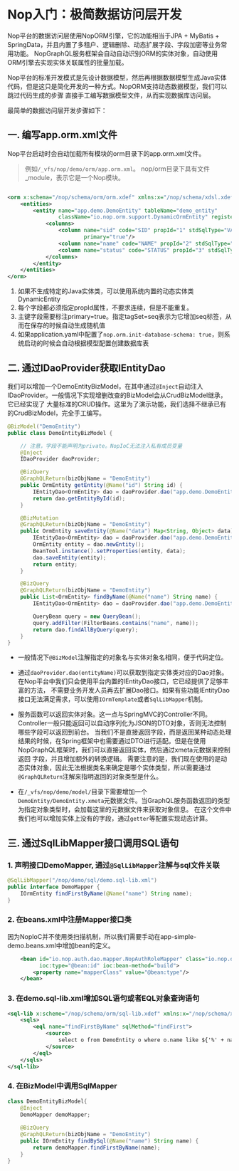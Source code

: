 # Nop入门：极简数据访问层开发

Nop平台的数据访问层使用NopORM引擎，它的功能相当于JPA + MyBatis + SpringData，并且内置了多租户、逻辑删除、动态扩展字段、字段加密等业务常用功能。
NopGraphQL服务框架会自动自动识别ORM的实体对象，自动使用ORM引擎去实现实体关联属性的批量加载。

Nop平台的标准开发模式是先设计数据模型，然后再根据数据模型生成Java实体代码，但是这只是简化开发的一种方式。NopORM支持动态数据模型，我们可以跳过代码生成的步骤
直接手工编写数据模型文件，从而实现数据库访问层。

最简单的数据访问层开发步骤如下：

## 一. 编写app.orm.xml文件

Nop平台启动时会自动加载所有模块的orm目录下的app.orm.xml文件。

> 例如`/_vfs/nop/demo/orm/app.orm.xml`。 nop/orm目录下具有文件_module，表示它是一个Nop模块。

````xml

<orm x:schema="/nop/schema/orm/orm.xdef" xmlns:x="/nop/schema/xdsl.xdef">
    <entities>
        <entity name="app.demo.DemoEntity" tableName="demo_entity"
                className="io.nop.orm.support.DynamicOrmEntity" registerShortName="true">
            <columns>
                <column name="sid" code="SID" propId="1" stdSqlType="VARCHAR" precision="32" tagSet="seq" mandatory="true"
                        primary="true"/>
                <column name="name" code="NAME" propId="2" stdSqlType="VARCHAR" precision="100" mandatory="true"/>
                <column name="status" code="STATUS" propId="3" stdSqlType="INTEGER"/>
            </columns>
        </entity>
    </entities>
</orm>
````

1. 如果不生成特定的Java实体类，可以使用系统内置的动态实体类DynamicEntity
2. 每个字段都必须指定propId属性，不要求连续，但是不能重复。
3. 主键字段需要标注primary=true。指定tagSet=seq表示为它增加seq标签，从而在保存的时候自动生成随机值
4. 如果application.yaml中配置了`nop.orm.init-database-schema: true`，则系统启动的时候会自动根据模型配置创建数据库表

## 二. 通过IDaoProvider获取IEntityDao

我们可以增加一个DemoEntityBizModel，在其中通过`@Inject`自动注入IDaoProvider。一般情况下实现增删改查的BizModel会从CrudBizModel继承，它已经实现了
大量标准的CRUD操作。这里为了演示功能，我们选择不继承已有的CrudBizModel，完全手工编写。

````java
@BizModel("DemoEntity")
public class DemoEntityBizModel {

    // 注意，字段不能声明为private。NopIoC无法注入私有成员变量
    @Inject
    IDaoProvider daoProvider;

    @BizQuery
    @GraphQLReturn(bizObjName = "DemoEntity")
    public OrmEntity getEntity(@Name("id") String id) {
        IEntityDao<OrmEntity> dao = daoProvider.dao("app.demo.DemoEntity");
        return dao.getEntityById(id);
    }

    @BizMutation
    @GraphQLReturn(bizObjName = "DemoEntity")
    public OrmEntity saveEntity(@Name("data") Map<String, Object> data) {
        IEntityDao<OrmEntity> dao = daoProvider.dao("app.demo.DemoEntity");
        OrmEntity entity = dao.newEntity();
        BeanTool.instance().setProperties(entity, data);
        dao.saveEntity(entity);
        return entity;
    }

    @BizQuery
    @GraphQLReturn(bizObjName = "DemoEntity")
    public List<OrmEntity> findByName(@Name("name") String name) {
        IEntityDao<OrmEntity> dao = daoProvider.dao("app.demo.DemoEntity");

        QueryBean query = new QueryBean();
        query.addFilter(FilterBeans.contains("name", name));
        return dao.findAllByQuery(query);
    }
}
````

* 一般情况下`@BizModel`注解指定的对象名与实体对象名相同，便于代码定位。

* 通过`daoProvider.dao(entityName)`可以获取到指定实体类对应的Dao对象。在Nop平台中我们只会使用平台内置的IEntityDao接口，它已经提供了足够丰富的方法，
不需要业务开发人员再去扩展Dao接口。如果有些功能IEntityDao接口无法满足需求，可以使用`IOrmTemplate`或者`SqlLibMapper`机制。

* 服务函数可以返回实体对象。这一点与SpringMVC的Controller不同。Controller一般只能返回可以自动序列化为JSON的DTO对象，否则无法控制哪些字段可以返回到前台。
当我们不是直接返回字段，而是返回某种动态处理结果的时候，在Spring框架中也需要通过DTO进行适配。但是在使用NopGraphQL框架时，我们可以直接返回实体，然后通过xmeta元数据来控制返回
字段，并且增加额外的转换逻辑。
需要注意的是，我们现在使用的是动态实体对象，因此无法根据类名来确定是哪个实体类型，所以需要通过`@GraphQLReturn`注解来指明返回的对象类型是什么。
* 在`/_vfs/nop/demo/model/`目录下需要增加一个`DemoEntity/DemoEntity.xmeta`元数据文件。当GraphQL服务函数返回的类型为指定对象类型时，会加载这里的元数据文件来获取对象信息。
在这个文件中我们也可以增加实体上没有的字段，通过`getter`等配置实现动态计算。

## 三. 通过SqlLibMapper接口调用SQL语句

### 1. 声明接口DemoMapper, 通过`@SqlLibMapper`注解与sql文件关联

````java
@SqlLibMapper("/nop/demo/sql/demo.sql-lib.xml")
public interface DemoMapper {
    IOrmEntity findFirstByName(@Name("name") String name);
}
````

### 2. 在beans.xml中注册Mapper接口类
因为NopIoC并不使用类扫描机制，所以我们需要手动在app-simple-demo.beans.xml中增加bean的定义。

````xml
    <bean id="io.nop.auth.dao.mapper.NopAuthRoleMapper" class="io.nop.orm.sql_lib.proxy.SqlLibProxyFactoryBean"
          ioc:type="@bean:id" ioc:bean-method="build">
        <property name="mapperClass" value="@bean:type"/>
    </bean>
````

### 3. 在demo.sql-lib.xml增加SQL语句或者EQL对象查询语句

````xml
<sql-lib x:scheme="/nop/schema/orm/sql-lib.xdef" xmlns:x="/nop/schema/xdsl.xdef">
    <sqls>
        <eql name="findFirstByName" sqlMethod="findFirst">
            <source>
                select o from DemoEntity o where o.name like ${'%' + name + '%'}
            </source>
        </eql>
    </sqls>
</sql-lib>
````

### 4. 在BizModel中调用SqlMapper

````java
class DemoEntityBizModel{
    @Inject
    DemoMapper demoMapper;
    
    @BizQuery
    @GraphQLReturn(bizObjName = "DemoEntity")
    public IOrmEntity findBySql(@Name("name") String name) {
        return demoMapper.findFirstByName(name);
    }
}
````